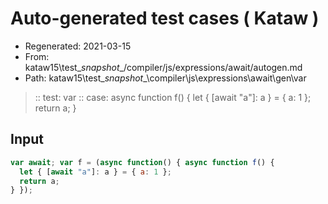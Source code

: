 # Auto-generated test cases ( Kataw )
- Regenerated: 2021-03-15
- From: kataw15\test\__snapshot__/compiler/js/expressions/await/autogen.md
- Path: kataw15\test\__snapshot__\compiler\js\expressions\await\gen\var
> :: test: var
> :: case: async function f() {
>            let { [await "a"]: a } = { a: 1 };
>            return a;
>          }
## Input

`````js
var await; var f = (async function() { async function f() {
  let { [await "a"]: a } = { a: 1 };
  return a;
} });
`````
